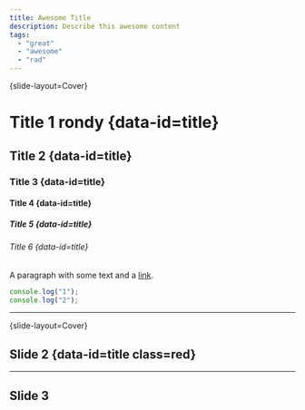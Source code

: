 ```yaml
---
title: Awesome Title
description: Describe this awesome content
tags:
  - "great"
  - "awesome"
  - "rad"
---
```


{slide-layout=Cover}
# Title 1 rondy {data-id=title}
## Title 2 {data-id=title}
### Title 3 {data-id=title}
#### Title 4 {data-id=title}
##### Title 5 {data-id=title}
###### Title 6 {data-id=title}


A paragraph with some text and a [link](https://hakim.se).

```js {data=asdf}
console.log("1");
console.log("2");
```


---
{slide-layout=Cover}
## Slide 2 {data-id=title class=red}


---

## Slide 3
